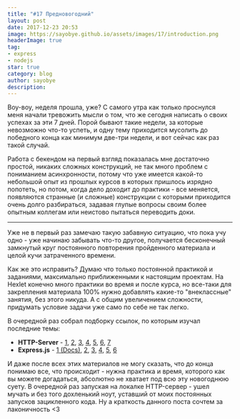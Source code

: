 ```yaml
---
title: "#17 Предновогодний"
layout: post
date: 2017-12-23 20:53
image: https://sayobye.github.io/assets/images/17/introduction.png
headerImage: true
tag:
- express
- nodejs
star: true
category: blog
author: sayobye
description:
---
```


Воу-воу, неделя прошла, уже? С самого утра как только проснулся меня начали тревожить мысли о том, что же сегодня написать о своих успехах за эти 7 дней. Порой бывают такие недели, за которые невозможно что-то успеть, и одну тему приходится мусолить до победного конца как минимум две-три недели, и вот сейчас как раз такой случай. 

Работа с бекендом на первый взгляд показалась мне достаточно простой, никаких сложных конструкций, не так много проблем с пониманием асинхронности, потому что уже имеется какой-то небольшой опыт из прошлых курсов в которых пришлось изрядно попотеть, но потом, когда дело доходит до практики - все меняется, появляются странные (и сложные) конструкции с которыми приходится очень долго разбираться, задавая глупые вопросы своим более опытным коллегам или неистово пытаться переводить доки.
* * *

Уже не в первый раз замечаю такую забавную ситуацию, что пока учу одно - уже начинаю забывать что-то другое, получается бесконечный замкнутый круг постоянного повторения пройденного материала и целой кучи затраченного времени. 

Как же это исправить? Думаю что только постоянной практикой и заданиями, максимально приближенными к настоящим проектам. На Hexlet конечно много практики во время и после курса, но все-таки для закрепления материала 100% нужно добавлять какие-то "внеклассные" занятия, без этого никуда. А с общим увеличением сложности, придумать условие задачи уже само по себе не так легко.

В очередной раз собрал подборку ссылок, по которым изучал последние темы:
* **HTTP-Server** - [1](https://www.youtube.com/watch?v=F50MJXa5Y9k), [2](https://www.youtube.com/watch?v=QuUYhDq2b7U), [3](https://www.youtube.com/watch?v=0BOcZf0WPiI), [4](https://www.youtube.com/watch?v=_EhqwOY4Ei0), [5](https://www.youtube.com/watch?v=u8Ziu8ln1jQ), [6](https://www.youtube.com/watch?v=w-7RQ46RgxU&list=PL4cUxeGkcC9gcy9lrvMJ75z9maRw4byYp), [7](https://learn.javascript.ru/ajax-nodejs)
* **Express.js** - [1 (Docs)](http://expressjs.com/ru/), [2](https://developer.mozilla.org/ru/docs/Learn/Server-side/Express_Nodejs), [3](https://habrahabr.ru/company/piter/blog/265649/), [4](http://jsman.ru/express/), [5](https://www.youtube.com/watch?v=aOS7cFmYkko), [6](https://www.youtube.com/watch?v=4P1-JwZF0Vo) 

И даже после всех этих материалов не могу сказать, что до конца понимаю все, что происходит - нужна практика и время, которого как вы можете догадаться, абсолютно не хватает под всю эту новогоднюю суету.
В очередной раз запуская на локалке HTTP-сервер - ушел мучать и без того дохленький ноут, уставший от моих постоянных запусков зацикленного кода. Ну а краткость данного поста сочтем за лаконичность <3  













